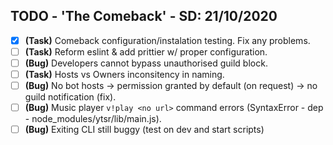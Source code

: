 ## TODO - 'The Comeback' - SD: 21/10/2020

- [x] **(Task)** Comeback configuration/instalation testing. Fix any problems.
- [ ] **(Task)** Reform eslint & add prittier w/ proper configuration.
- [ ] **(Bug)** Developers cannot bypass unauthorised guild block.
- [ ] **(Task)** Hosts vs Owners inconsitency in naming.
- [ ] **(Bug)** No bot hosts -> permission granted by default (on request) -> no guild notification (fix).
- [ ] **(Bug)** Music player `v!play <no url>` command errors (SyntaxError - dep - node_modules/ytsr/lib/main.js).
- [ ] **(Bug)** Exiting CLI still buggy (test on dev and start scripts)